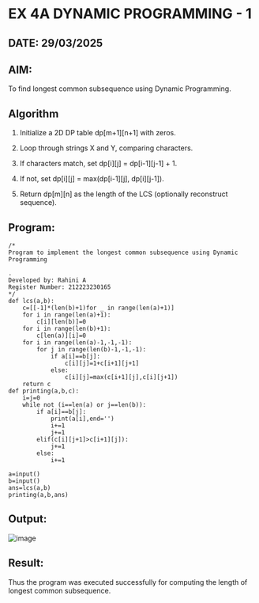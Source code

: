 # EX 4A DYNAMIC PROGRAMMING - 1
## DATE: 29/03/2025
## AIM:
To find longest common subsequence using Dynamic Programming.



## Algorithm
1. Initialize a 2D DP table dp[m+1][n+1] with zeros.

2. Loop through strings X and Y, comparing characters.

3. If characters match, set dp[i][j] = dp[i-1][j-1] + 1.

4. If not, set dp[i][j] = max(dp[i-1][j], dp[i][j-1]).

5. Return dp[m][n] as the length of the LCS (optionally reconstruct sequence). 

## Program:
```
/*
Program to implement the longest common subsequence using Dynamic Programming

.
Developed by: Rahini A
Register Number: 212223230165 
*/
def lcs(a,b):
    c=[[-1]*(len(b)+1)for _ in range(len(a)+1)]
    for i in range(len(a)+1):
        c[i][len(b)]=0
    for i in range(len(b)+1):
        c[len(a)][i]=0
    for i in range(len(a)-1,-1,-1):
        for j in range(len(b)-1,-1,-1):
            if a[i]==b[j]:
                c[i][j]=1+c[i+1][j+1]
            else:
                c[i][j]=max(c[i+1][j],c[i][j+1])
    return c
def printing(a,b,c):
    i=j=0
    while not (i==len(a) or j==len(b)):
        if a[i]==b[j]:
            print(a[i],end='')
            i+=1
            j+=1
        elif(c[i][j+1]>c[i+1][j]):
            j+=1
        else:
            i+=1

a=input()
b=input()
ans=lcs(a,b)
printing(a,b,ans)
```

## Output:

![image](https://github.com/user-attachments/assets/cc01919f-b3e9-43e6-afa1-67a6b6e8d400)


## Result:
Thus the program was executed successfully for computing the length of longest common subsequence.

